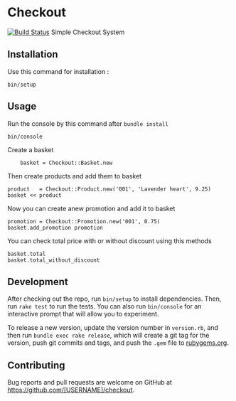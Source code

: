 # Checkout
[![Build Status](https://travis-ci.org/yottanami/checkout.svg?branch=master)](https://travis-ci.org/yottanami/checkout)
Simple Checkout System

## Installation

Use this command for installation :

```
bin/setup
```

## Usage
Run the console by this command after `bundle install`
```
bin/console
```
Create a basket
```
    basket = Checkout::Basket.new
```
Then create products and add them to basket
```
product   = Checkout::Product.new('001', 'Lavender heart', 9.25)
basket << product
```
Now you can create anew promotion and add it to basket
```
promotion = Checkout::Promotion.new('001', 0.75)
basket.add_promotion promotion
```
You can check total price with or without discount using this methods
```
basket.total
basket.total_without_discount
```

## Development

After checking out the repo, run `bin/setup` to install dependencies. Then, run `rake test` to run the tests. You can also run `bin/console` for an interactive prompt that will allow you to experiment.

 To release a new version, update the version number in `version.rb`, and then run `bundle exec rake release`, which will create a git tag for the version, push git commits and tags, and push the `.gem` file to [rubygems.org](https://rubygems.org).

## Contributing

Bug reports and pull requests are welcome on GitHub at https://github.com/[USERNAME]/checkout.
